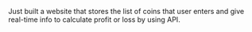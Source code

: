 Just built a website that stores the list of coins that user enters andgive real-time info to calculate profit or loss by using API.
